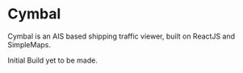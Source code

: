 # Cymbal

Cymbal is an AIS based shipping traffic viewer, built on ReactJS and SimpleMaps.

Initial Build yet to be made.
